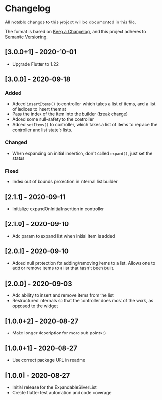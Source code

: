 # Changelog

All notable changes to this project will be documented in this file.

The format is based on [Keep a Changelog](https://keepachangelog.com/en/1.0.0/),
and this project adheres to [Semantic Versioning](https://semver.org/spec/v2.0.0.html).

## [3.0.0+1] - 2020-10-01

-   Upgrade Flutter to 1.22

## [3.0.0] - 2020-09-18

### Added

-   Added `insertItems()` to controller, which takes a list of items, and a list of indices to insert them at
-   Pass the index of the item into the builder (break change)
-   Added some null-safety to the controller
-   Added `setItems()` to controller, which takes a list of items to replace the controller and list state's lists.

### Changed

-   When expanding on initial insertion, don't called `expand()`, just set the status

### Fixed

-   Index out of bounds protection in internal list builder

## [2.1.1] - 2020-09-11

-   Initialize expandOnInitialInsertion in controller

## [2.1.0] - 2020-09-10

-   Add param to expand list when initial item is added

## [2.0.1] - 2020-09-10

-   Added null protection for adding/removing items to a list. Allows one to add or remove items to a list that hasn't been built.

## [2.0.0] - 2020-09-03

-   Add ability to insert and remove items from the list
-   Restructured internals so that the controller does most of the work, as opposed to the widget

## [1.0.0+2] - 2020-08-27

-   Make longer description for more pub points :)

## [1.0.0+1] - 2020-08-27

-   Use correct package URL in readme

## [1.0.0] - 2020-08-27

-   Initial release for the ExpandableSliverList
-   Create flutter test automation and code coverage
